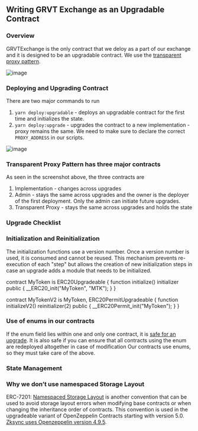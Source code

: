 ## Writing GRVT Exchange as an Upgradable Contract


### Overview
GRVTExchange is the only contract that we deloy as a part of our exchange and it is designed to be an upgradable contract. We use the [transparent proxy pattern](https://blog.openzeppelin.com/the-transparent-proxy-pattern).

![image](https://github.com/gravity-technologies/exchange-contract/assets/40881096/745c0f0a-ffb8-46e1-92cb-4fa139531551)

### Deploying and Upgrading Contract
There are two major commands to run 
1. `yarn deploy:upgradable` - deploys an upgradable contract for the first time and initializes the state.
2. `yarn deploy:upgrade` - upgrades the contract to a new implementation - proxy remains the same. We need to make sure to declare the correct `PROXY_ADDRESS` in our scripts.

![image](https://github.com/gravity-technologies/exchange-contract/assets/40881096/b4da7300-4f2a-4111-a6cb-be07927321ed)

### Transparent Proxy Pattern has three major contracts
As seen in the screenshot above, the three contracts are 
1. Implementation - changes across upgrades
2. Admin - stays the same across upgrades and the owner is the deployer of the first deployment. Only the admin can initiate future upgrades.
3. Transparent Proxy - stays the same across upgrades and holds the state

### Upgrade Checklist

### Initialization and Reinitialization
The initialization functions use a version number. Once a version number is used, it is consumed and cannot be
reused. This mechanism prevents re-execution of each "step" but allows the creation of new initialization steps in
case an upgrade adds a module that needs to be initialized.

contract MyToken is ERC20Upgradeable {
     function initialize() initializer public {
         __ERC20_init("MyToken", "MTK");
     }
 }

 contract MyTokenV2 is MyToken, ERC20PermitUpgradeable {
     function initializeV2() reinitializer(2) public {
         __ERC20Permit_init("MyToken");
     }
 }

### Use of enums in our contracts
If the enum field lies within one and only one contract, it is [safe for an upgrade](https://hackernoon.com/beware-the-solidity-enums-9v1qa31b2). It is also safe if you can ensure that all contracts using the enum are redeployed altogether in case of modification Our contracts use enums, so they must take care of the above.



### State Management


### Why we don’t use namespaced Storage Layout
ERC-7201: [Namespaced Storage Layout](https://eips.ethereum.org/EIPS/eip-7201) is another convention that can be used to avoid storage layout errors when modifying base contracts or when changing the inheritance order of contracts. This convention is used in the upgradeable variant of OpenZeppelin Contracts starting with version 5.0.
[Zksync uses Openzeppelin version 4.9.5](https://docs.zksync.io/build/tooling/hardhat/hardhat-zksync-upgradable.html#openzeppelin-version). 
